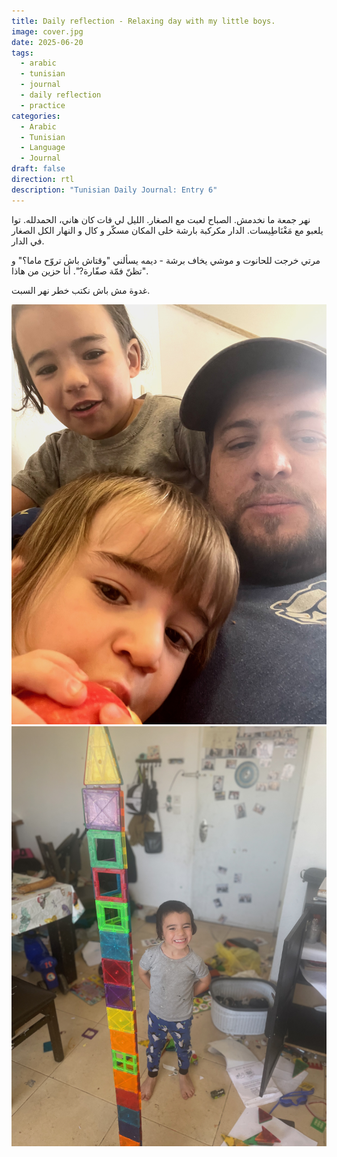 ```yaml
---
title: Daily reflection - Relaxing day with my little boys.
image: cover.jpg
date: 2025-06-20
tags:
  - arabic
  - tunisian
  - journal
  - daily reflection
  - practice
categories:
  - Arabic
  - Tunisian
  - Language
  - Journal
draft: false
direction: rtl
description: "Tunisian Daily Journal: Entry 6"
---
```


نهر جمعة ما نخدمش. الصباح لعبت مع الصغار. الليل لي فات كان هاني، الحمدلله. توا يلعبو مع مَغْنَاطِيسات. الدار مكركبة بارشة خلى المكان مسكّر و كال و النهار الكل الصغار في الدار.

مرتي خرجت للحانوت و  موشي يخاف برشة - ديمه يسألني "وقتاش باش تروّح ماما؟" و "تظنّ فمّة صفّارة?". أنا حزين من هاذا.

غدوة مش باش نكتب خطر نهر السبت.

![Moishy Shmuly](moishy-shmuly.jpg)![Magnets](magnets.jpg)

